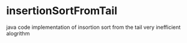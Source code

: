 # insertionSortFromTail

java code implementation of insortion sort from the tail 
very inefficient alogrithm
